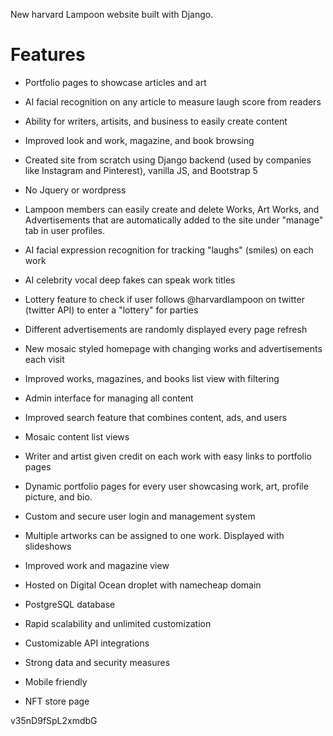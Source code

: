 New harvard Lampoon website built with Django.

# Features
* Portfolio pages to showcase articles and art
* AI facial recognition on any article to measure laugh score from readers
* Ability for writers, artisits, and business to easily create content
* Improved look and work, magazine, and book browsing
* Created site from scratch using Django backend (used by companies like Instagram and Pinterest), vanilla JS, and
    Bootstrap 5
* No Jquery or wordpress
* Lampoon members can easily create and delete Works, Art Works, and Advertisements that are automatically added to
    the site under "manage" tab in user profiles.
* AI facial expression recognition for tracking "laughs" (smiles) on each work
* AI celebrity vocal deep fakes can speak work titles
* Lottery feature to check if user follows @harvardlampoon on twitter (twitter API) to enter a "lottery" for parties

* Different advertisements are randomly displayed every page refresh
* New mosaic styled homepage with changing works and advertisements each visit
* Improved works, magazines, and books list view with filtering
* Admin interface for managing all content
* Improved search feature that combines content, ads, and users
* Mosaic content list views
* Writer and artist given credit on each work with easy links to portfolio pages
* Dynamic portfolio pages for every user showcasing work, art, profile picture, and bio.
* Custom and secure user login and management system
* Multiple artworks can be assigned to one work. Displayed with slideshows
* Improved work and magazine view
* Hosted on Digital Ocean droplet with namecheap domain
* PostgreSQL database
* Rapid scalability and unlimited customization
* Customizable API integrations
* Strong data and security measures
* Mobile friendly
* NFT store page


v35nD9fSpL2xmdbG